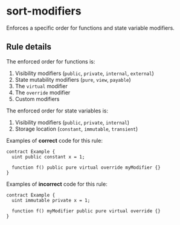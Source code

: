 # sort-modifiers

Enforces a specific order for functions and state variable modifiers.

## Rule details

The enforced order for functions is:

1. Visibility modifiers (`public`, `private`, `internal`, `external`)
2. State mutability modifiers (`pure`, `view`, `payable`)
3. The `virtual` modifier
4. The `override` modifier
5. Custom modifiers

The enforced order for state variables is:

1. Visibility modifiers (`public`, `private`, `internal`)
2. Storage location (`constant`, `immutable`, `transient`)

Examples of **correct** code for this rule:

```solidity
contract Example {
  uint public constant x = 1;

  function f() public pure virtual override myModifier {}
}
```

Examples of **incorrect** code for this rule:

<!-- prettier-ignore-start -->
```solidity
contract Example {
  uint immutable private x = 1;

  function f() myModifier public pure virtual override {}
}
```
<!-- prettier-ignore-end -->
